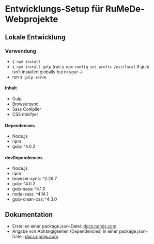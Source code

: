 # Entwicklungs-Setup für RuMeDe-Webprojekte

<a name="localdev"></a>
## Lokale Entwicklung

### Verwendung
 - `$ npm install`
 - `$ npm install gulp` (run `$ npm config set prefix /usr/local` if gulp isn't installed globally but in your `~`)
 - run `$ gulp serve`
 
#### Inhalt
 - Gulp
 - Browsersync
 - Sass Compiler
 - CSS minifyer

#### Dependencies
 - Node.js
 - npm
 - gulp: ^4.0.2

#### devDependencies
 - Node.js
 - npm
 - browser-sync: ^2.26.7
 - gulp: ^4.0.2
 - gulp-sass: ^4.1.0
 - node-sass: ^4.14.1
 - gulp-clean-css: ^4.3.0

## Dokumentation
* Erstellen einer package.json-Datei: [docs.npmjs.com](https://docs.npmjs.com/creating-a-package-json-file)
* Angabe von Abhängigkeiten (Dependencies) in einer package.json-Datei: [docs.npmjs.com](https://docs.npmjs.com/specifying-dependencies-and-devdependencies-in-a-package-json-file)